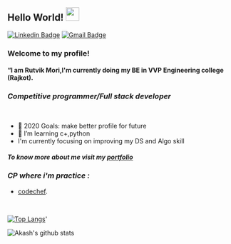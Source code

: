 ## Hello World! <img src="https://raw.githubusercontent.com/iampavangandhi/iampavangandhi/master/gifs/Hi.gif" width="30px"></h2>
[![Linkedin Badge](https://img.shields.io/badge/-RutvikMori-blue?style=flat&logo=Linkedin&logoColor=white&link=https://www.linkedin.com/in/rutvik-mori-b4bb571a9/)](https://www.linkedin.com/in/rutvik-mori-b4bb571a9/)
[![Gmail Badge](https://img.shields.io/badge/-RutvikMori-c14438?style=flat&logo=Gmail&logoColor=white&link=mailto:rutvikmori123@gmail.com)](mailto:rutvikmori123@gmail.com)
### Welcome to my profile!
#### <p>“I am Rutvik Mori,I'm currently doing my BE in VVP Engineering college (Rajkot).</p>
### <i>Competitive programmer/Full stack developer</i>
<br/>

- 🥅 2020 Goals: make better profile for future
- 🌱 I’m learning c+,python
- I'm currently focusing on improving my DS and Algo skill

#### *To know more about me visit my [portfolio](https://akash52.netlify.app/)*

### <i>CP where i'm practice :</i>

- [codechef](https://www.codechef.com/users/rutvikmori).

<br />
<p>
 
 
[![Top Langs](https://github-readme-stats.vercel.app/api/top-langs/?username=RutvikMori18&layout=compact&show_icons=true&theme=radical)](https://github.com/RutvikMori18/github-readme-stats)'


 </p>
 
 ![Akash's github stats](https://github-readme-stats.vercel.app/api?username=RutvikMori18&show_icons=true&theme=radical)
 



